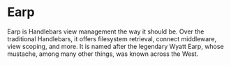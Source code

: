 # Earp

Earp is Handlebars view management the way it should be. Over the traditional Handlebars, it offers filesystem retrieval, connect middleware, view scoping, and more. It is named after the legendary Wyatt Earp, whose mustache, among many other things, was known across the West.